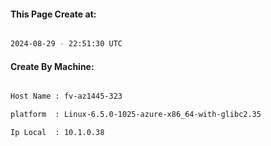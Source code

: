 
   
#### This Page Create at:

```bash

2024-08-29 - 22:51:30 UTC

```

#### Create By Machine:

```bash

Host Name : fv-az1445-323

platform  : Linux-6.5.0-1025-azure-x86_64-with-glibc2.35

Ip Local  : 10.1.0.38

```

